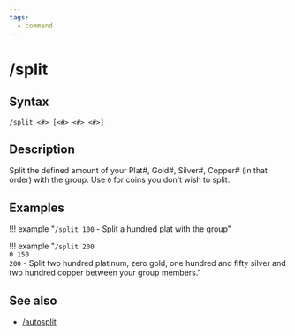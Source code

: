 ```yaml
---
tags:
  - command
---
```


# /split

## Syntax

<!--cmd-syntax-start-->
```eqcommand
/split <#> [<#> <#> <#>]
```
<!--cmd-syntax-end-->

## Description

<!--cmd-desc-start-->
Split the defined amount of your Plat<span class="platinum">#</span>, Gold<span class="gold">#</span>, Silver<span class="silver">#</span>, Copper<span class="copper">#</span> (in that order) with the group. Use `0` for coins you don't wish to split.
<!--cmd-desc-end-->

## Examples

!!! example "`/split 100` - Split a hundred plat with the group"

!!! example "<code>/split <span class="platinum">200</span> <span class="gold">0</span> <span class="silver">150</span> <span class="copper">200</span></code> - Split <span class="platinum">two hundred</span> platinum, <span class="gold">zero</span> gold, <span class="silver">one hundred and fifty</span> silver and <span class="copper">two hundred</span> copper between your group members."

## See also

- [/autosplit](cmd-autosplit.md)
